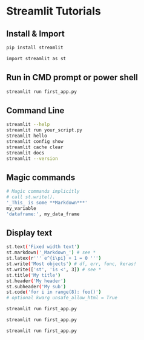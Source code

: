 # Streamlit Tutorials

## Install & Import

```bash
pip install streamlit
```
```bash
import streamlit as st
```

## Run in CMD prompt or power shell 
```bash
streamlit run first_app.py
```

## Command Line
```bash
streamlit --help
streamlit run your_script.py
streamlit hello
streamlit config show
streamlit cache clear
streamlit docs
streamlit --version
```

## Magic commands
```bash
# Magic commands implicitly
# call st.write().
'_This_ is some **Markdown***'
my_variable
'dataframe:', my_data_frame

```

## Display text
```bash
st.text('Fixed width text')
st.markdown('_Markdown_') # see *
st.latex(r''' e^{i\pi} + 1 = 0 ''')
st.write('Most objects') # df, err, func, keras!
st.write(['st', 'is <', 3]) # see *
st.title('My title')
st.header('My header')
st.subheader('My sub')
st.code('for i in range(8): foo()')
# optional kwarg unsafe_allow_html = True

```


```bash
streamlit run first_app.py
```


```bash
streamlit run first_app.py
```


```bash
streamlit run first_app.py
```
